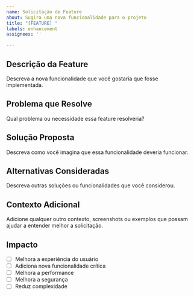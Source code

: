 ```yaml
---
name: Solicitação de Feature
about: Sugira uma nova funcionalidade para o projeto
title: "[FEATURE] "
labels: enhancement
assignees: ''

---
```


## Descrição da Feature

Descreva a nova funcionalidade que você gostaria que fosse implementada.

## Problema que Resolve

Qual problema ou necessidade essa feature resolveria?

## Solução Proposta

Descreva como você imagina que essa funcionalidade deveria funcionar.

## Alternativas Consideradas

Descreva outras soluções ou funcionalidades que você considerou.

## Contexto Adicional

Adicione qualquer outro contexto, screenshots ou exemplos que possam ajudar a entender melhor a solicitação.

## Impacto

- [ ] Melhora a experiência do usuário
- [ ] Adiciona nova funcionalidade crítica
- [ ] Melhora a performance
- [ ] Melhora a segurança
- [ ] Reduz complexidade
